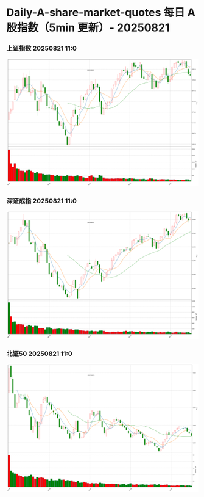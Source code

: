 
# Daily-A-share-market-quotes 每日 A 股指数（5min 更新）- 20250821

### 上证指数 20250821 11:0
![](./fig/2025/8/20250821-sh000001.png)

### 深证成指 20250821 11:0
![](./fig/2025/8/20250821-sz399001.png)

### 北证50 20250821 11:0
![](./fig/2025/8/20250821-bj899050.png)
